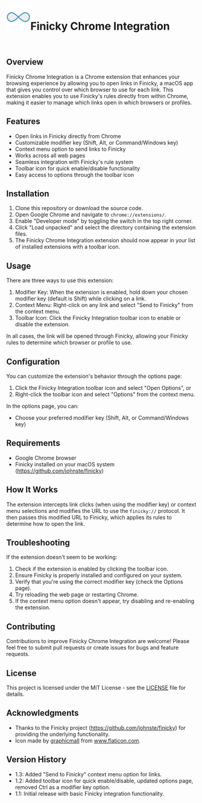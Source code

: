 <img src="icons/eight128.png" alt="Finicky Chrome Integration Icon" width="64" height="64" align="left">

# Finicky Chrome Integration

<br clear="left"/>

## Overview

Finicky Chrome Integration is a Chrome extension that enhances your browsing experience by allowing you to open links in Finicky, a macOS app that gives you control over which browser to use for each link. This extension enables you to use Finicky's rules directly from within Chrome, making it easier to manage which links open in which browsers or profiles.

## Features

- Open links in Finicky directly from Chrome
- Customizable modifier key (Shift, Alt, or Command/Windows key)
- Context menu option to send links to Finicky
- Works across all web pages
- Seamless integration with Finicky's rule system
- Toolbar icon for quick enable/disable functionality
- Easy access to options through the toolbar icon

## Installation

1. Clone this repository or download the source code.
2. Open Google Chrome and navigate to `chrome://extensions/`.
3. Enable "Developer mode" by toggling the switch in the top right corner.
4. Click "Load unpacked" and select the directory containing the extension files.
5. The Finicky Chrome Integration extension should now appear in your list of installed extensions with a toolbar icon.

## Usage

There are three ways to use this extension:

1. Modifier Key: When the extension is enabled, hold down your chosen modifier key (default is Shift) while clicking on a link.
2. Context Menu: Right-click on any link and select "Send to Finicky" from the context menu.
3. Toolbar Icon: Click the Finicky Integration toolbar icon to enable or disable the extension.

In all cases, the link will be opened through Finicky, allowing your Finicky rules to determine which browser or profile to use.

## Configuration

You can customize the extension's behavior through the options page:

1. Click the Finicky Integration toolbar icon and select "Open Options", or
2. Right-click the toolbar icon and select "Options" from the context menu.

In the options page, you can:

- Choose your preferred modifier key (Shift, Alt, or Command/Windows key)

## Requirements

- Google Chrome browser
- Finicky installed on your macOS system (https://github.com/johnste/finicky)

## How It Works

The extension intercepts link clicks (when using the modifier key) or context menu selections and modifies the URL to use the `finicky://` protocol. It then passes this modified URL to Finicky, which applies its rules to determine how to open the link.

## Troubleshooting

If the extension doesn't seem to be working:

1. Check if the extension is enabled by clicking the toolbar icon.
2. Ensure Finicky is properly installed and configured on your system.
3. Verify that you're using the correct modifier key (check the Options page).
4. Try reloading the web page or restarting Chrome.
5. If the context menu option doesn't appear, try disabling and re-enabling the extension.

## Contributing

Contributions to improve Finicky Chrome Integration are welcome! Please feel free to submit pull requests or create issues for bugs and feature requests.

## License

This project is licensed under the MIT License - see the [LICENSE](LICENSE) file for details.

## Acknowledgments

- Thanks to the Finicky project (https://github.com/johnste/finicky) for providing the underlying functionality.
- Icon made by [graphicmall](https://www.flaticon.com/free-icons/infinite") from www.flaticon.com.

## Version History

- 1.3: Added "Send to Finicky" context menu option for links.
- 1.2: Added toolbar icon for quick enable/disable, updated options page, removed Ctrl as a modifier key option.
- 1.1: Initial release with basic Finicky integration functionality.
